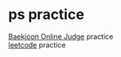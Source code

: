 # ps practice

[Baekjoon Online Judge](https://www.acmicpc.net/) practice  
[leetcode](https://leetcode.com/) practice
